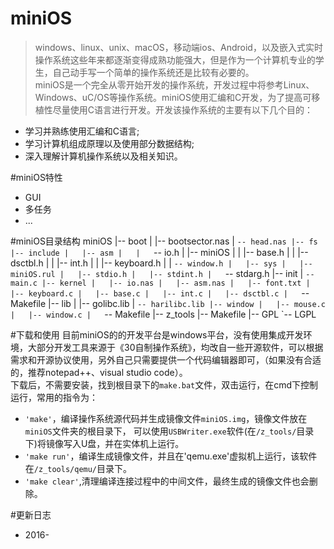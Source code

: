 # miniOS
> windows、linux、unix、macOS，移动端ios、Android，以及嵌入式实时操作系统这些年来都逐渐变得成熟功能强大，但是作为一个计算机专业的学生，自己动手写一个简单的操作系统还是比较有必要的。<br>
> miniOS是一个完全从零开始开发的操作系统，开发过程中将参考Linux、Windows、uC/OS等操作系统。miniOS使用汇编和C开发，为了提高可移植性尽量使用C语言进行开发。开发该操作系统的主要有以下几个目的：<br>
* 学习并熟练使用汇编和C语言;<br>
* 学习计算机组成原理以及使用部分数据结构;<br>
* 深入理解计算机操作系统以及相关知识。<br>
 

#miniOS特性
* GUI
* 多任务
* ...

#miniOS目录结构
    miniOS
    |-- boot
    |   |-- bootsector.nas
    |   `-- head.nas
    |-- fs
    |-- include
    |   |-- asm
    |   |   `-- io.h
    |   |-- miniOS
    |   |   |-- base.h
    |   |   |-- dsctbl.h
    |   |   |-- int.h
    |   |   |-- keyboard.h
    |   |   `-- window.h
    |   |-- sys
    |   |-- miniOS.rul
    |   |-- stdio.h
    |   |-- stdint.h
    |   `-- stdarg.h
    |-- init
    |   `-- main.c
    |-- kernel
    |   |-- io.nas
    |   |-- asm.nas
    |   |-- font.txt
    |   |-- keyboard.c
    |   |-- base.c
    |   |-- int.c
    |   |-- dsctbl.c
    |   `-- Makefile
    |-- lib
    |   |-- golibc.lib
    |   `-- harilibc.lib
    |-- window
    |   |-- mouse.c
    |   |-- window.c
    |   `-- Makefile
    |-- z_tools
    |-- Makefile
    |-- GPL
    `-- LGPL

#下载和使用
目前miniOS的的开发平台是windows平台，没有使用集成开发环境，大部分开发工具来源于《30自制操作系统》，均改自一些开源软件，可以根据需求和开源协议使用，另外自己只需要提供一个代码编辑器即可，（如果没有合适的，推荐notepad++、visual studio code）。<br>
下载后，不需要安装，找到根目录下的`make.bat`文件，双击运行，在cmd下控制运行，常用的指令为：<br>

* `'make'`，编译操作系统源代码并生成镜像文件`miniOS.img`，镜像文件放在`miniOS`文件夹的根目录下，
可以使用`USBWriter.exe`软件(在`/z_tools/`目录下)将镜像写入U盘，并在实体机上运行。<br>
* `'make run'`，编译生成镜像文件，并且在'qemu.exe'虚拟机上运行，该软件在`/z_tools/qemu/`目录下。
* `'make clear'`,清理编译连接过程中的中间文件，最终生成的镜像文件也会删除。
 

#更新日志
* 2016-
